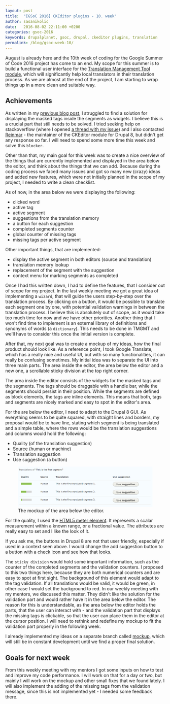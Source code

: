 ```yaml
---
layout: post
title:  "[GSoC 2016] CKEditor plugins - 10. week"
author: sasanikolic
date:   2016-08-02 22:11:00 +0200
categories: gsoc-2016
keywords: drupalplanet, gsoc, drupal, ckeditor plugins, translation
permalink: /blog/gsoc-week-10/
---
```

August is already here and the 10th week of coding for the Google Summer of Code 2016 project has come to an end. My scope for this summer is to build a functional user interface for the [Translation Management Tool module](https://www.drupal.org/project/tmgmt), 
 which will significantly help local translators in their translation process. As we are almost at the end of the project, I am starting to wrap things up in a more clean and suitable way. 
 
## Achievements
As written in my [previous blog post](http://sasanikolic.com/gsoc-2016/gsoc-ckeditor-plugins-9-week/), I struggled to find a solution for displaying the masked tags inside the segments as widgets. I believe this is a crucial part that still needs to be solved. I tried seeking 
help on stackoverflow (where I opened [a thread with my issue](http://stackoverflow.com/questions/38585145/ckeditor-nested-widget)) and I also contacted [Reinmar](http://stackoverflow.com/users/1464696/reinmar) - the maintainer of the CKEditor module for Drupal 8, but didn't get 
any response so far. I will need to spend some more time this week and solve this ```blocker```.

Other than that, my main goal for this week was to create a nice overview of the things that are currently implemented and displayed in the area below the editor, and think about the things that we can add. Because during the coding process we faced many issues and got so many 
new (crazy) ideas and added new features, which were not initially planned in the scope of my project, I needed to write a clean checklist. 

As of now, in the area below we were displaying the following:

- clicked word
- active tag
- active segment
- suggestions from the translation memory
- a button for each suggestion
- completed segments counter
- global counter of missing tags
- missing tags per active segment

Other important things, that are implemented:

- display the active segment in both editors (source and translation)
- translation memory lookup
- replacement of the segment with the suggestion
- context menu for marking segments as completed

Once I had this written down, I had to define the features, that I consider out of scope for my project. In the last weekly meeting we got a great idea of implementing a ```wizard```, that will guide the users step-by-step over the translation process. By clicking on a button, 
it would be possible to translate each segment one by one, with potential validation warnings in between the translation process. I believe this is absolutely out of scope, as it would take too much time for now and we have other priorities. 
Another thing that I won't find time to implement is an external library of definitions and synonyms of words (a ```dictionary```). This needs to be done in TMGMT and we'll have to consider this once the initial version is complete.

After that, my next goal was to create a mockup of my ideas, how the final product should look like. As a reference point, I took Google Translate, which has a really nice and useful UI, but with so many functionalities, it can really be confusing sometimes. My initial idea was 
to separate the UI into three main parts. The area inside the editor, the area below the editor and a new one, a scrollable sticky division at the top right corner.

The area inside the editor consists of the widgets for the masked tags and the segments. The tags should be draggable with a handle bar, while the segments should persist in their position. While the segments are defined as block elements, the tags are inline elements. 
This means that both, tags and segments are nicely marked and easy to spot in the editor's area.

For the are below the editor, I need to adapt to the Drupal 8 GUI. As everything seems to be quite squared, with straight lines and borders, my proposal would be to have line, stating which segment is being translated and a simple table, where the rows would be the 
translation suggestions and columns would hold the following: 

- Quality (of the translation suggestion)
- Source (human or machine)
- Translation suggestion
- Use suggestion (a button)

<figure>
    <img src="/assets/img/posts/area_below_mockup.png" alt="The mockup of the area below the editor.">
    <figcaption>The mockup of the area below the editor.</figcaption>
</figure>

For the quality, I used the [HTML5 meter element](https://css-tricks.com/html5-meter-element/). It represents a scalar measurement within a known range, or a fractional value. The attributes are really easy to set and I like the look of it.

If you ask me, the buttons in Drupal 8 are not that user friendly, especially if used in a context seen above. I would change the add suggestion button to a button with a check icon and see how that looks.

The ```sticky division``` would hold some important information, such as the counter of the completed segments and the validation counters. I proposed to this two things here, because they are both numerical counters and are easy to spot at first sight. The background of this 
element would adapt to the tag validation. If all translations would be valid, it would be green, in other case I would set the background to red. In our weekly meeting with my mentors, we discussed this matter. They didn't like the solution for the validation part and would rather 
have it in the area below the editor. The reason for this is understandable, as the area below the editor holds the parts, that the user can interact with - and the validation part that displays the missing tags is clickable, so that the user can place them in the editor at the cursor position. 
I will need to rethink and redefine my mockup to fit the validation part properly in the following week.

I already implemented my ideas on a separate branch called [mockup](https://github.com/sasanikolic90/tmgmt_ckeditor/tree/mockup), which will still be in constant development until we find a proper final solution.

## Goals for next week
From this weekly meeting with my mentors I got some inputs on how to test and improve my code performance. I will work on that for a day or two, but mainly I will work on the mockup and other small fixes that we found lately. 
I will also implement the adding of the missing  tags from the validation message, since this is not implemented yet - I needed some feedback there.
